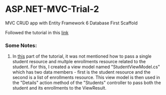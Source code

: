 # ASP.NET-MVC-Trial-2
MVC CRUD app with Entity Framework 6 Database First Scaffold

Followed the tutorial in this [link](https://docs.microsoft.com/en-us/aspnet/mvc/overview/getting-started/database-first-development/)

### Some Notes:
1. In [this](https://docs.microsoft.com/en-us/aspnet/mvc/overview/getting-started/database-first-development/customizing-a-view) 
part of the tutorial, it was not mentioned how to pass a single student resource and multple enrollments resource related to
the student. For this, I created a view model named "StudentViewModel.cs" which has two data members - first is the student resource and 
the second is a list of enrollments resource. This view model is then used in the "Details" action method of the "Students" controller
to pass both the student and its enrollments to the ViewResult.
